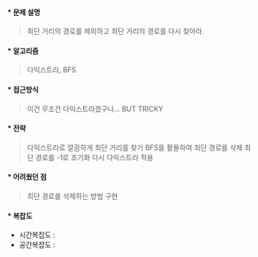 #### * 문제 설명 
> 최단 거리의 경로를 제외하고 최단 거리의 경로를 다시 찾아라.

#### * 알고리즘
> 다익스트라, BFS

#### * 접근방식
>이건 무조건 다익스트라겠구나... BUT TRICKY

#### * 전략
> 다익스트라로 깔끔하게 최단 거리를 찾기
> BFS를 활욜하여 최단 경로를 삭제 최단 경로를 -1로 초기화
> 다시 다익스트라 적용

#### * 어려웠던 점
> 최단 경로를 삭제하는 방법 구현


#### * 복잡도
- 시간복잡도 : 
- 공간복잡도 : 
